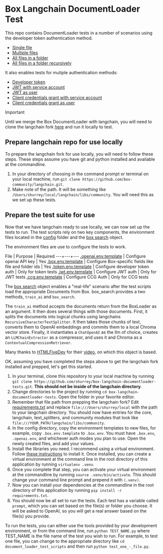 # Box Langchain DocumentLoader Test

This repo contains DocumentLoader tests in a number of scenarios using the developer token authentication method. 
* [Single file](document_loader_test_scripts/test_one_-_file.py)
* [Multiple files](document_loader_test_scripts/test_multiple_files.py)
* [All files in a folder](document_loader_test_scripts/test_folder.py)
* [All files in a folder recursively](document_loader_test_scripts/test_folder_recursive.py)

It also enables tests for mutiple authentication methods:
* [Developer token](auth_test_scripts/test_token.py)
* [JWT with service account](auth_test_scripts/test_jwt_eid.py)
* [JWT as user](auth_test_scripts/test_jwt_user.py)
* [Client credentials grant with service account](auth_test_scripts/test_ccg_eid.py)
* [Client credentials grant as user](auth_test_scripts/test_ccg_user.py)


> [!IMPORTANT]  
> Until we merge the Box DocumentLoader with langchain, you will need to clone the langchain fork [here](https://github.com/shurrey/langchain) and run it locally to test.

## Prepare langchain repo for use locally
To prepare the langchain fork for use locally, you will need to follow these steps. These steps assume you have git and python installed and available at the commandline.

1. In your directory of choosing in the command prompt or terminal on your local machine, run `git clone https://github.com/box-community/langchain.git`.
2. Make note of the path. It will be something like `/Users/shurrey/local/langchain/libs/community`. You will need this as we set up these tests.

## Prepare the test suite for use

Now that we have langchain ready to use locally, we can now set up the tests to run. The test scripts rely on two key components, the environment files located in the [config](config) folder and the [box search](box_search.py) object.

The environment files are use to configure the tests to work. 

File | Purpose | Required
---+---+---
[.openai.env.template](.openai.env.template) | Configure openai API key | Yes
[.box.env.template](.box.env.template) | Configure Box-specific fields like file and folder ids | Yes
[.token.env.template](.token.env.template) | Configure developer token auth | Only for token tests
[.jwt.env.template](.jwt.env.template) | Configure JWT auth | Only for JWT tests
[.ccg.env.template](.ccg.env.template) | Configure CCG Auth | Only for CCG tests

The [box search](box_search.py) object enables a "real-life" scenario after the test scripts load the appropriate Documents from Box. box_search provides a two methods, `train_ai` and `box_search`.

The `train_ai` method accepts the documents return from the BoxLoader as an argument. It then does several things with those documents. First, it splits the documents into logical chunks using langchains `RecursiveCharacterTextSplitter`. It then takes those chunks of text, converts them to OpenAI embeddings and commits them to a local Chroma vector store. Finally, it instantiates a `ChatOpenAI` as the llm of choice, creates an `LLMChainExtractor` as a compressor, and uses it and Chroma as a `ContextualCompressionRetriever`. 

Many thanks to [HTMLFiveDev](https://www.youtube.com/@htmlfivedev) for their [video](https://www.youtube.com/watch?v=_zdpmxpH7S0), on which this object is based.

OK, assuming you have completed the steps above to get the langchain fork installed and prepped, let's get this started.

1. In your terminal, clone this repository to your local machine by running `git clone https://github.com/shurrey/box-langchain-documentloader-tests.git`. **This should not be inside of the langchain directory**.
2. Change directories to the project by running `cd box-langchain-documentloader-tests`. Open the folder in your favorite editor.
3. Remember that file path from prepping the langchain fork? Edit [requirements.txt](requirements.txt) and replace `file:///Users/shurrey/local` with the path to your langchain directory. You should now have entries for the core, langchain, text_splitters, and community modules that look like `file:///YOUR_PATH/langchain/libs/community`.
4. In the config directory, copy the environment templates to new files, for example, copy `.box.env.template` to `.box.env`. You must have `.box.env`, `.openai.env`, and whichever auth modes you plan to use. Open the newly created files, and add your values. 
5. Install the libraries you need. I recommend using a virtual environment. Follow [these instructions](https://virtualenv.pypa.io/en/latest/installation.html) to install it. Once installed, you can create a virtual environment at the command line in the root directory of this application by running `virtualenv .venv`.
6. Once you complete that step, you can activate your virtual environment at the commandline by running `source .venv/bin/activate`. This should change your command line prompt and prepend it with `(.venv)`.
7. Now you can install your dependencies at the commandline in the root directory of this application by running `pip install -r requirements.txt`.
5. You should now be all set to run the tests. Each test has a variable called `prompt`, which you can set based on the file(s) or folder you choose. It will be asked to OpenAI, so you will get a real answer based on the file(s) you provide. 

To run the tests, you can either use the tools provided by your development environment, or from the command line, run `python TEST_NAME.py` where TEST_NAME is the file name of the test you wish to run. For example, to test one file, you can change to the appropriate directory like `cd document_loader_test_scripts` and then run `python test_one_-_file.py`.